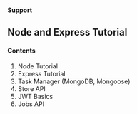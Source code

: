 #### Support


## Node and Express Tutorial

#### Contents

1. Node Tutorial
2. Express Tutorial
3. Task Manager (MongoDB, Mongoose)
4. Store API
5. JWT Basics
6. Jobs API

